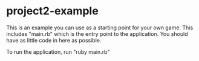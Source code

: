 # project2-example

This is an example you can use as a starting point for your own game. This includes "main.rb" which is the entry point to the application. You should have as little code in here as possible.

To run the application, run "ruby main.rb"
